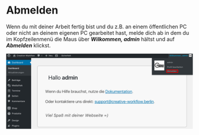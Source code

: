 # Abmelden

Wenn du mit deiner Arbeit fertig bist und du z.B. an einem öffentlichen PC oder nicht an deinem eigenen PC gearbeitet hast, melde dich ab in dem du im Kopfzeilenmenü die Maus über _**Wilkommen, admin**_ hältst und auf _**Abmelden**_ klickst.

![Abmelden](./assets/logout.jpg)
